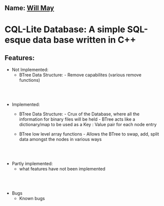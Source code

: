 ## Name: <ins> Will May</ins>

# CQL-Lite Database: A simple SQL-esque data base written in C++

## Features:

- Not Implemented:
  - BTree Data Structure:
          - Remove capabilites (various remove functions)

<br><br>

- Implemented:
  - BTree Data Structure: 
          - Crux of the Database, where all the information for binary files will be held 
          - BTree acts like a dictionary/map to be used as a Key : Value pair for each node entry
  
  - BTree low level array functions
          - Allows the BTree to swap, add, split data amongst the nodes in various ways

<br><br>

- Partly implemented:
  - what features have not been implemented

<br><br>

- Bugs
  - Known bugs

<br><br>







